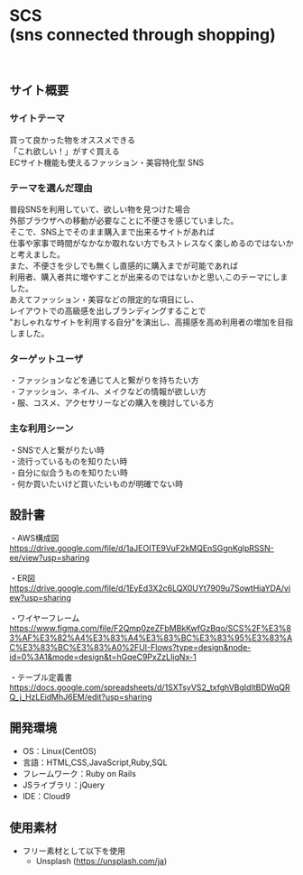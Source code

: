 # SCS<br>(sns connected through shopping)
​
## サイト概要
### サイトテーマ
買って良かった物をオススメできる<br>
「これ欲しい！」がすぐ買える<br>
ECサイト機能も使えるファッション・美容特化型 SNS
​
### テーマを選んだ理由
普段SNSを利用していて、欲しい物を見つけた場合<br>
外部ブラウザへの移動が必要なことに不便さを感じていました。<br>
そこで、SNS上でそのまま購入まで出来るサイトがあれば<br>
仕事や家事で時間がなかなか取れない方でもストレスなく楽しめるのではないかと考えました。<br>
また、不便さを少しでも無くし直感的に購入までが可能であれば<br>
利用者、購入者共に増やすことが出来るのではないかと思い,このテーマにしました。<br>
あえてファッション・美容などの限定的な項目にし、<br>
レイアウトでの高級感を出しブランディングすることで<br>
"おしゃれなサイトを利用する自分"を演出し、高揚感を高め利用者の増加を目指しました。
​
### ターゲットユーザ
・ファッションなどを通じて人と繋がりを持ちたい方<br>
・ファッション、ネイル、メイクなどの情報が欲しい方<br>
・服、コスメ、アクセサリーなどの購入を検討している方
​
### 主な利用シーン
・SNSで人と繋がりたい時<br>
・流行っているものを知りたい時<br>
・自分に似合うものを知りたい時<br>
・何か買いたいけど買いたいものが明確でない時

## 設計書
・AWS構成図<br>
https://drive.google.com/file/d/1aJEOITE9VuF2kMQEnSGgnKglpRSSN-ee/view?usp=sharing<br><br>
・ER図<br>
https://drive.google.com/file/d/1EyEd3X2c6LQX0UYt7909u7SowtHiaYDA/view?usp=sharing<br><br>
・ワイヤーフレーム<br>
https://www.figma.com/file/F2Qmp0zeZFbMBkKwfGzBqo/SCS%2F%E3%83%AF%E3%82%A4%E3%83%A4%E3%83%BC%E3%83%95%E3%83%AC%E3%83%BC%E3%83%A0%2FUI-Flows?type=design&node-id=0%3A1&mode=design&t=hGqeC9PxZzLIjqNx-1<br><br>
・テーブル定義書<br>
https://docs.google.com/spreadsheets/d/1SXTsyVS2_txfghVBgIdltBDWqQRQ_j_HzLEidMhJ6EM/edit?usp=sharing
​
## 開発環境
- OS：Linux(CentOS)
- 言語：HTML,CSS,JavaScript,Ruby,SQL
- フレームワーク：Ruby on Rails
- JSライブラリ：jQuery
- IDE：Cloud9
​
## 使用素材
- フリー素材として以下を使用
  - Unsplash (https://unsplash.com/ja)
